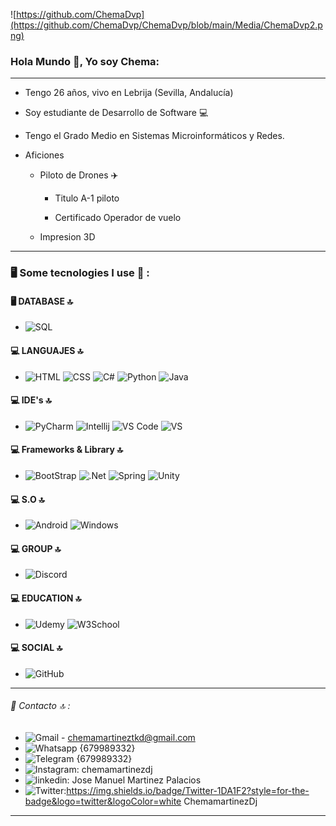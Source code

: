 ![https://github.com/ChemaDvp](https://github.com/ChemaDvp/ChemaDvp/blob/main/Media/ChemaDvp2.png)

### Hola Mundo 👋, Yo soy Chema:

***

* Tengo 26 años, vivo en Lebrija (Sevilla, Andalucía)

* Soy estudiante de Desarrollo de Software 💻

* Tengo el Grado Medio en Sistemas Microinformáticos y Redes.

* Aficiones
  
  * Piloto de Drones ✈️
    
    * Titulo A-1 piloto
    
    * Certificado Operador de vuelo
  
  * Impresion 3D

---

### 🖥️ Some tecnologies I use 🎯 :
#### 🖥️ DATABASE 🔝
- ![SQL](https://img.shields.io/badge/MySQL-005C84?style=for-the-badge&logo=mysql&logoColor=white)

#### 💻 LANGUAJES 🔝
- ![HTML](https://img.shields.io/badge/HTML5-E34F26?style=for-the-badge&logo=html5&logoColor=white) ![CSS](https://img.shields.io/badge/CSS3-1572B6?style=for-the-badge&logo=css3&logoColor=white) ![C#](https://img.shields.io/badge/C%23-239120?style=for-the-badge&logo=c-sharp&logoColor=white) ![Python](https://img.shields.io/badge/Python-FFD43B?style=for-the-badge&logo=python&logoColor=blue) ![Java](https://img.shields.io/badge/java-%23ED8B00.svg?style=for-the-badge&logo=openjdk&logoColor=white)

#### 💻 IDE's 🔝
- ![PyCharm](https://img.shields.io/badge/PyCharm-000000.svg?&style=for-the-badge&logo=PyCharm&logoColor=white) ![Intellij](https://img.shields.io/badge/IntelliJ_IDEA-000000.svg?style=for-the-badge&logo=intellij-idea&logoColor=white) ![VS Code](https://img.shields.io/badge/VSCode-0078D4?style=for-the-badge&logo=visual%20studio%20code&logoColor=white) ![VS](https://img.shields.io/badge/Visual_Studio-5C2D91?style=for-the-badge&logo=visual%20studio&logoColor=white)

#### 💻 Frameworks & Library 🔝
- ![BootStrap](https://img.shields.io/badge/Bootstrap-563D7C?style=for-the-badge&logo=bootstrap&logoColor=white) ![.Net](https://img.shields.io/badge/.NET-512BD4?style=for-the-badge&logo=dotnet&logoColor=white) ![Spring]( 	https://img.shields.io/badge/Spring-6DB33F?style=for-the-badge&logo=spring&logoColor=white) ![Unity](https://img.shields.io/badge/Unity-100000?style=for-the-badge&logo=unity&logoColor=white)

#### 💻 S.O 🔝
- ![Android](https://img.shields.io/badge/Android-3DDC84?style=for-the-badge&logo=android&logoColor=white) ![Windows]( 	https://img.shields.io/badge/Windows-0078D6?style=for-the-badge&logo=windows&logoColor=white)


#### 💻 GROUP 🔝
- ![Discord]()

#### 💻 EDUCATION 🔝
- ![Udemy](https://img.shields.io/badge/Udemy-EC5252?style=for-the-badge&logo=Udemy&logoColor=white) ![W3School](https://img.shields.io/badge/W3Schools-04AA6D?style=for-the-badge&logo=W3Schools&logoColor=white)


#### 💻 SOCIAL 🔝
- ![GitHub](https://img.shields.io/badge/GitHub-100000?style=for-the-badge&logo=github&logoColor=white)
---

###### 📱 Contacto 🔝 :

- ![Gmail](https://img.shields.io/badge/Gmail-D14836?style=for-the-badge&logo=gmail&logoColor=white) - chemamartineztkd@gmail.com
- ![Whatsapp](https://img.shields.io/badge/WhatsApp-25D366?style=for-the-badge&logo=whatsapp&logoColor=white) {679989332}
- ![Telegram](https://img.shields.io/badge/Telegram-2CA5E0?style=for-the-badge&logo=telegram&logoColor=white) {679989332}
- ![Instagram:](https://img.shields.io/badge/Instagram-E4405F?style=for-the-badge&logo=instagram&logoColor=white) chemamartinezdj
- ![linkedin:](https://img.shields.io/badge/LinkedIn-0077B5?style=for-the-badge&logo=linkedin&logoColor=white) Jose Manuel Martinez Palacios
- ![Twitter:](https://img.shields.io/badge/Twitter-1DA1F2?style=for-the-badge&logo=twitter&logoColor=white)https://img.shields.io/badge/Twitter-1DA1F2?style=for-the-badge&logo=twitter&logoColor=white ChemamartinezDj

---
